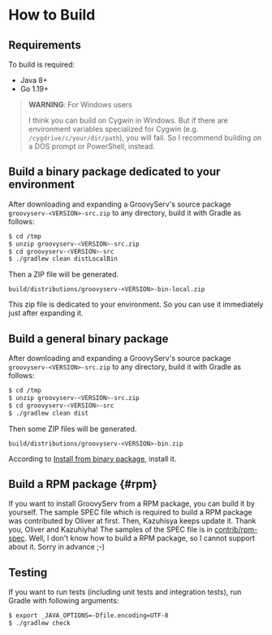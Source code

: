 How to Build
============

## Requirements

To build is required:

* Java 8+
* Go 1.19+


> **WARNING**: For Windows users
>
> I think you can build on Cygwin in Windows.
> But if there are environment variables specialized for Cygwin (e.g. `/cygdrive/c/your/dir/path`), you will fail.
> So I recommend building on a DOS prompt or PowerShell, instead.


## Build a binary package dedicated to your environment

After downloading and expanding a GroovyServ's source package `groovyserv-<VERSION>-src.zip` to any directory, build it with Gradle as follows:

```sh
$ cd /tmp
$ unzip groovyserv-<VERSION>-src.zip
$ cd groovyserv-<VERSION>-src
$ ./gradlew clean distLocalBin
```

Then a ZIP file will be generated.

```
build/distributions/groovyserv-<VERSION>-bin-local.zip
```

This zip file is dedicated to your environment.
So you can use it immediately just after expanding it.


## Build a general binary package

After downloading and expanding a GroovyServ's source package `groovyserv-<VERSION>-src.zip` to any directory, build it with Gradle as follows:

```sh
$ cd /tmp
$ unzip groovyserv-<VERSION>-src.zip
$ cd groovyserv-<VERSION>-src
$ ./gradlew clean dist
```

Then some ZIP files will be generated.

```
build/distributions/groovyserv-<VERSION>-bin.zip
```

According to [Install from binary package](howtoinstall.md#binary), install it.


## Build a RPM package {#rpm}

If you want to install GroovyServ from a RPM package, you can build it by yourself.
The sample SPEC file which is required to build a RPM package was contributed by Oliver at first.
Then, Kazuhisya keeps update it.
Thank you, Oliver and Kazuhiyha!
The samples of the SPEC file is in [contrib/rpm-spec](https://github.com/kobo/groovyserv/tree/master/contrib/rpm).
Well, I don't know how to build a RPM package, so I cannot support about it.
Sorry in advance ;-)


## Testing

If you want to run tests (including unit tests and integration tests), run Gradle with following arguments:

```sh
$ export _JAVA_OPTIONS=-Dfile.encoding=UTF-8
$ ./gradlew check
```
